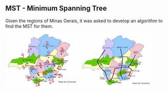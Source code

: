 ## MST - Minimum Spanning Tree

Given the regions of Minas Gerais, it was asked to develop an algorithm to find the MST for them.

<img src = "img-input.jpg" style = "width:45%" /> <img src = "img-output.jpg" style = "width:45%"/>
